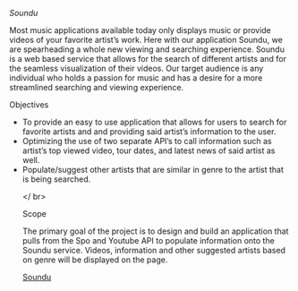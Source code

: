 <em>Soundu</em>

<p>Most music applications available today only displays music or provide videos of your favorite artist’s work. Here with our application Soundu, we are spearheading a whole new viewing and searching experience. Soundu is a web based service that allows for the search of different artists and for the seamless visualization of their videos. Our target audience is any individual who holds a passion for music and has a desire for a more streamlined searching and viewing experience.<p> 

<p>Objectives</p>
<ul>
<li>To provide an easy to use application that allows for users to search for favorite artists and 
	and providing said artist’s information to the user.</li>
<li>Optimizing the use of two separate API’s to call information such as artist’s top
	viewed video, tour dates, and latest news of said artist as well.</li>
<li>Populate/suggest other artists that are similar in genre to the artist that is being searched.</li>
	
</ br>
<p>Scope</p>
</ br>
<p>The primary goal of the project is to design and build an application that pulls from the Spo and Youtube API to populate information onto the Soundu service. Videos, information and other suggested artists based on genre will be displayed on the page.</p>

<a href="https://kmmatthews15.github.io/Soundu/home.html">Soundu</a>
